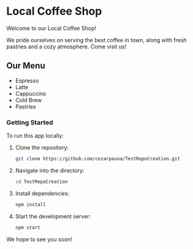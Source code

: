 # Local Coffee Shop

Welcome to our Local Coffee Shop!

We pride ourselves on serving the best coffee in town, along with fresh pastries and a cozy atmosphere. Come visit us!

## Our Menu
- Espresso
- Latte
- Cappuccino
- Cold Brew
- Pastries

### Getting Started
To run this app locally:
1. Clone the repository:
   ```bash
   git clone https://github.com/cezarpauna/TestRepoCreation.git
   ```
2. Navigate into the directory:
   ```bash
   cd TestRepoCreation
   ```
3. Install dependencies:
   ```bash
   npm install
   ```
4. Start the development server:
   ```bash
   npm start
   ```

We hope to see you soon!
